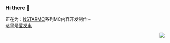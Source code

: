 ### Hi there 👋

正在为：[NSTARMC](https://github.com/nstarmc)系列MC内容开发制作···  
这里是[爱发电](https://afdian.net/a/xiaoyululu)

<img align="right" src="https://github-readme-stats.vercel.app/api?username=luluxiaoyu&show_icons=true" />
